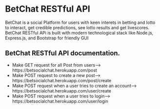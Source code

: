 # BetChat RESTful API
BetChat is a social Platform for users with keen interets in betting and lotto to interact, get credible predictions, see lotto results and get livescores.
BetChat RESTful APi is built with modern technological stack like Node.js, Express.js, and Bootstrap for friendly GUI


<h2>BetChat RESTful API documentation.</h2>

<ul>
  <li>
 Make GET request for all Post from users-->
https://betsocialchat.herokuapp.com/post
  </li>
  
  <li>
    Make POST request to create a new post-->
https://betsocialchat.herokuapp.com/post/create
  </li>
  
  <li>
    Make POST request when a user tries to create an account-->
https://betsocialchat.herokuapp.com/user/create
  </li>
  
  <li>
    Make POST request when a user tries to login-->
https://betsocialchat.herokuapp.com/user/login
  </li>
</ul>


